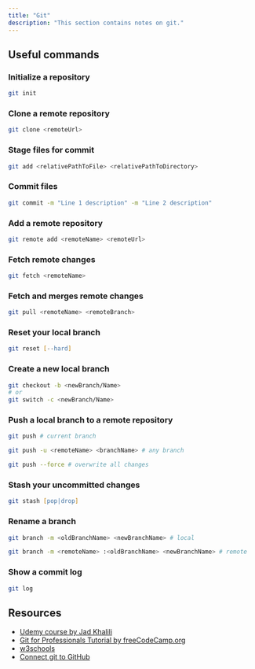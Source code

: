 ```yaml
---
title: "Git"
description: "This section contains notes on git."
---
```


## Useful commands

### Initialize a repository

```zsh
git init
```

### Clone a remote repository

```zsh
git clone <remoteUrl>
```

### Stage files for commit

```zsh
git add <relativePathToFile> <relativePathToDirectory>
```

### Commit files

```zsh
git commit -m "Line 1 description" -m "Line 2 description"
```

### Add a remote repository

```zsh
git remote add <remoteName> <remoteUrl>
```

### Fetch remote changes

```zsh
git fetch <remoteName>
```

### Fetch and merges remote changes

```zsh
git pull <remoteName> <remoteBranch>
```

### Reset your local branch

```zsh
git reset [--hard]
```

### Create a new local branch

```zsh
git checkout -b <newBranch/Name>
# or
git switch -c <newBranch/Name>
```

### Push a local branch to a remote repository

```zsh
git push # current branch

git push -u <remoteName> <branchName> # any branch

git push --force # overwrite all changes
```

### Stash your uncommitted changes

```zsh
git stash [pop|drop]
```

### Rename a branch

```zsh
git branch -m <oldBranchName> <newBranchName> # local

git branch -m <remoteName> :<oldBranchName> <newBranchName> # remote
```

### Show a commit log

```zsh
git log
```

## Resources

- [Udemy course by Jad Khalili](https://www.udemy.com/share/101tpK2@PkdjVEtSSVIKdkRKBmJNfj4=/)
- [Git for Professionals Tutorial by freeCodeCamp.org](https://youtu.be/Uszj_k0DGsg)
- [w3schools](https://www.w3schools.com/git/default.asp)
- [Connect git to GitHub](https://kbroman.org/github_tutorial/pages/first_time.html)
